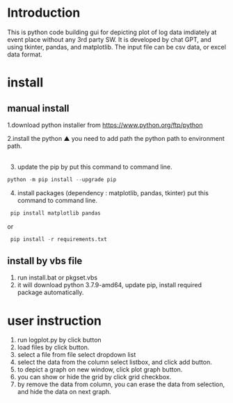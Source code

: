 
# Introduction 

This is python code building gui for depicting plot of log data imdiately at event place without any 3rd party SW. 
It is developed by chat GPT, and using tkinter, pandas, and matplotlib. 
The input file can be csv data, or excel data format. 

# install 

## manual install 

1.download python installer from https://www.python.org/ftp/python </br>

2.install the python
▲ you need to add path the python path to environment path. </br></br>

3. update the pip by 
put this command to command line.
``` python
python -m pip install --upgrade pip
```

4. install packages (dependency : matplotlib, pandas, tkinter)
   put this command to command line. </br>
``` python
 pip install matplotlib pandas 
```
or 
``` python
 pip install -r requirements.txt
```

## install by vbs file
1. run install.bat or pkgset.vbs
2. it will download python 3.7.9-amd64, update pip, install required package automatically.

# user instruction 
1. run logplot.py by click button 
2. load files by click button.
3. select a file from file select dropdown list
4. select the data from the column select listbox, and click add button.
5. to depict a graph on new window, click plot graph button.
6. you can show or hide the grid by click grid checkbox.
7. by remove the data from column, you can erase the data from selection, and hide the data on next graph. 
